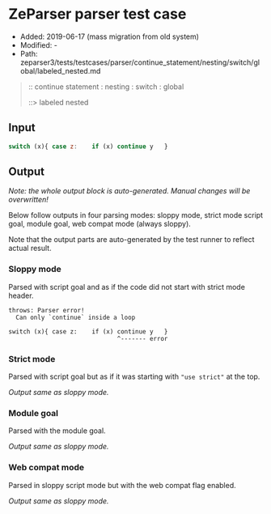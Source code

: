 # ZeParser parser test case

- Added: 2019-06-17 (mass migration from old system)
- Modified: -
- Path: zeparser3/tests/testcases/parser/continue_statement/nesting/switch/global/labeled_nested.md

> :: continue statement : nesting : switch : global
>
> ::> labeled nested

## Input

`````js
switch (x){ case z:    if (x) continue y   }
`````

## Output

_Note: the whole output block is auto-generated. Manual changes will be overwritten!_

Below follow outputs in four parsing modes: sloppy mode, strict mode script goal, module goal, web compat mode (always sloppy).

Note that the output parts are auto-generated by the test runner to reflect actual result.

### Sloppy mode

Parsed with script goal and as if the code did not start with strict mode header.

`````
throws: Parser error!
  Can only `continue` inside a loop

switch (x){ case z:    if (x) continue y   }
                              ^------- error
`````

### Strict mode

Parsed with script goal but as if it was starting with `"use strict"` at the top.

_Output same as sloppy mode._

### Module goal

Parsed with the module goal.

_Output same as sloppy mode._

### Web compat mode

Parsed in sloppy script mode but with the web compat flag enabled.

_Output same as sloppy mode._
